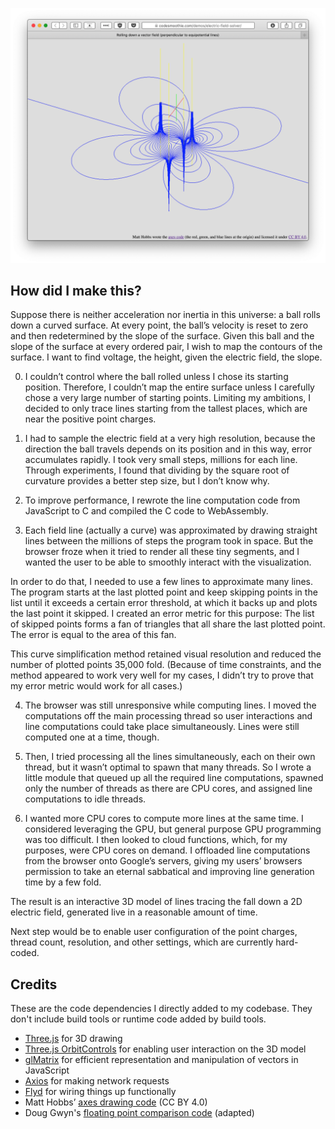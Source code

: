 ![screenshot](screenshot.png)

## How did I make this?

Suppose there is neither acceleration nor inertia in this universe: a ball rolls down a curved surface. At every point, the ball’s velocity is reset to zero and then redetermined by the slope of the surface. Given this ball and the slope of the surface at every ordered pair, I wish to map the contours of the surface. I want to find voltage, the height, given the electric field, the slope. 

0. I couldn’t control where the ball rolled unless I chose its starting position. Therefore, I couldn’t map the entire surface unless I carefully chose a very large number of starting points. Limiting my ambitions, I decided to only trace lines starting from the tallest places, which are near the positive point charges.

1. I had to sample the electric field at a very high resolution, because the direction the ball travels depends on its position and in this way, error accumulates rapidly. I took very small steps, millions for each line. Through experiments, I found that dividing by the square root of curvature provides a better step size, but I don’t know why. 

2. To improve performance, I rewrote the line computation code from JavaScript to C and compiled the C code to WebAssembly. 

3. Each field line (actually a curve) was approximated by drawing straight lines between the millions of steps the program took in space. But the browser froze when it tried to render all these tiny segments, and I wanted the user to be able to smoothly interact with the visualization. 

  In order to do that, I needed to use a few lines to approximate many lines. The program starts at the last plotted point and keep skipping points in the list until it exceeds a certain error threshold, at which it backs up and plots the last point it skipped. I created an error metric for this purpose: The list of skipped points forms a fan of triangles that all share the last plotted point. The error is equal to the area of this fan. 

  This curve simplification method retained visual resolution and reduced the number of plotted points 35,000 fold. (Because of time constraints, and the method appeared to work very well for my cases, I didn’t try to prove that my error metric would work for all cases.) 

4. The browser was still unresponsive while computing lines. I moved the computations off the main processing thread so user interactions and line computations could take place simultaneously. Lines were still computed one at a time, though.

5. Then, I tried processing all the lines simultaneously, each on their own thread, but it wasn’t optimal to spawn that many threads. So I wrote a little module that queued up all the required line computations, spawned only the number of threads as there are CPU cores, and assigned line computations to idle threads. 

6. I wanted more CPU cores to compute more lines at the same time. I considered leveraging the GPU, but general purpose GPU programming was too difficult. I then looked to cloud functions, which, for my purposes, were CPU cores on demand. I offloaded line computations from the browser onto Google’s servers, giving my users’ browsers permission to take an eternal sabbatical and improving line generation time by a few fold.

The result is an interactive 3D model of lines tracing the fall down a 2D electric field, generated live in a reasonable amount of time.

Next step would be to enable user configuration of the point charges, thread count, resolution, and other settings, which are currently hard-coded. 



## Credits

These are the code dependencies I directly added to my codebase. They don't 
include build tools or runtime code added by build tools.

 - [Three.js](https://threejs.org) for 3D drawing
 - [Three.js OrbitControls](https://github.com/mrdoob/three.js/blob/master/examples/js/controls/OrbitControls.js) for enabling user interaction on the 3D model
 - [glMatrix](http://glmatrix.net) for efficient representation and manipulation of vectors in JavaScript
 - [Axios](https://github.com/axios/axios) for making network requests
 - [Flyd](https://github.com/paldepind/flyd) for wiring things up functionally
 - Matt Hobbs’ [axes drawing code](https://nooshu.github.io/lab/2011-05-15-debug-axes-in-three-js/) (CC BY 4.0)
 - Doug Gwyn's [floating point comparison code](http://c-faq.com/fp/fpequal.html) (adapted)

